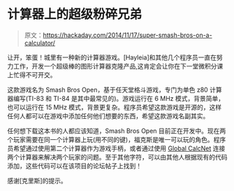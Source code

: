 # 计算器上的超级粉碎兄弟

> 原文：<https://hackaday.com/2014/11/17/super-smash-bros-on-a-calculator/>

让开，笨蛋！城里有一种新的计算器游戏。[Hayleia]和其他几个程序员一直在努力工作，开发一个超级棒的图形计算器克隆产品,这肯定会让你在下一堂微积分课上忙得不可开交。

这款游戏名为 Smash Bros Open，基于任天堂格斗游戏，专门为单色 z80 计算器编写(TI-83 和 TI-84 是其中最常见的)。游戏运行在 6 MHz 模式，背景简单，也可以运行在 15 MHz 模式，背景更复杂。程序员希望这款游戏是开源的，这样任何人都可以在游戏中添加任何他们想要的东西，希望这款游戏名副其实。

任何想下载这本书的人都应该知道，Smash Bros Open 目前正在开发中。现在两个玩家需要在同一个计算器上玩(用不同的键)，福克斯是唯一可以玩的角色。程序员希望通过使用第二个计算器作为游戏手柄，或者通过使用 [Global CalcNet](http://hackaday.com/2014/10/07/internet-connected-ti-84/) 连接两个计算器来解决两个玩家的问题。至于其他字符，可以由其他人根据现有的代码添加，这些代码可以在该项目的论坛帖子上找到！

感谢[克里斯]的提示。